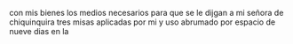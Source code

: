 con mis bienes los medios necesarios para que se le dijgan a mi señora de chiquinquira tres misas aplicadas por mi y uso abrumado por espacio de nueve dias en la